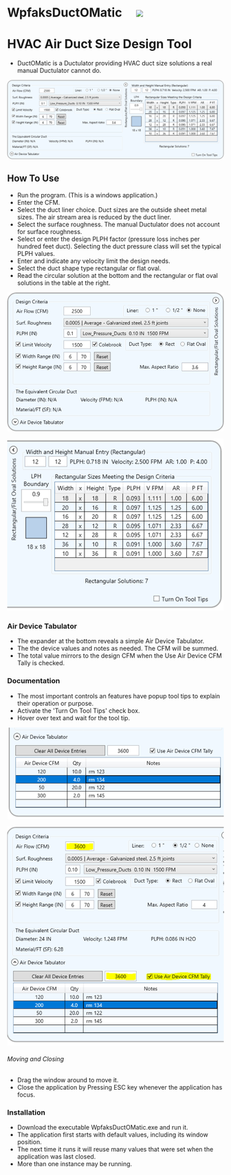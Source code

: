 #  WpfaksDuctOMatic&nbsp;&nbsp;&nbsp;&nbsp;&nbsp;![](WpfaksDuctOMatic/DuctoMaticIcon.ico)


#  HVAC Air Duct Size Design Tool

-  DuctOMatic is a Ductulator providing HVAC duct size solutions a real manual Ductulator cannot do.

![Duct-O-Matic](Images/Duct0Matic-01.PNG)
##  How To Use

-  Run the program. (This is a windows application.)
-  Enter the CFM.
-  Select the duct liner choice. Duct sizes are the outside sheet metal sizes. The air stream area is reduced by the duct liner.
-  Select the surface roughness. The manual Ductulator does not account for surface roughness.
-  Select or enter the design PLPH factor (pressure loss inches per hundred feet duct). Selecting the duct pressure class will set the typical PLPH values.
-  Enter and indicate any velocity limit the design needs.
-  Select the duct shape type rectangular or flat oval.
-  Read the circular solution at the bottom and the rectangular or flat oval solutions in the table at the right.



![Duct-O-Matic](Images/Duct0Matic-03.PNG)

![Duct-O-Matic](Images/Duct0Matic-04.PNG)


###  Air Device Tabulator
-  The expander at the bottom reveals a simple Air Device Tabulator.
-  The the device values and notes as needed. The CFM will be summed.
-  The total value mirrors to the design CFM when the Use Air Device CFM Tally is checked.

###  Documentation
-  The most important controls an features have popup tool tips to explain their operation or purpose.
-  Activate the 'Turn On Tool Tips' check box.
-  Hover over text and wait for the tool tip.

![Duct-O-Matic](Images/Duct0Matic-05.PNG)

![Duct-O-Matic](Images/Duct0Matic-06.PNG)
###### Moving and Closing
-  Drag the window around to move it.
-  Close the application by Pressing ESC key whenever the application has focus.

###  Installation
-  Download the executable WpfaksDuctOMatic.exe and run it.
-  The application first starts with default values, including its window position.
-  The next time it runs it will reuse many values that were set when the application was last closed.
-  More than one instance may be running.
